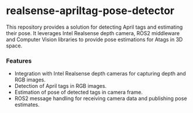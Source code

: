# realsense-apriltag-pose-detector
This repository provides a solution for detecting April tags and estimating their pose.  It leverages Intel Realsense depth camera, ROS2 middleware and Computer Vision libraries to provide pose estimations for Atags in 3D space.

### Features
- Integration with Intel Realsense depth cameras for capturing depth and RGB images.
- Detection of April tags in RGB images.
- Estimation of pose of detected tags in camera frame.
- ROS2 message handling for receiving camera data and publishing pose estimates.


